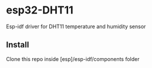 # esp32-DHT11
Esp-idf driver for DHT11 temperature and humidity sensor

## Install
Clone this repo inside [esp]/esp-idf/components folder